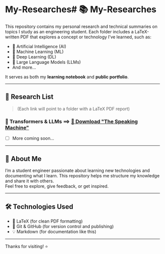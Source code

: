 # My-Researches# 📚 My-Researches

This repository contains my personal research and technical summaries on topics I study as an engineering student. Each folder includes a LaTeX-written PDF that explores a concept or technology I’ve learned, such as:

- 🤖 Artificial Intelligence (AI)
- 🧠 Machine Learning (ML)
- 🔬 Deep Learning (DL)
- 🧾 Large Language Models (LLMs)
- And more...

It serves as both my **learning notebook** and **public portfolio**.

---

## 📄 Research List

> (Each link will point to a folder with a LaTeX PDF report)

### 🤖 Transformers & LLMs  ==> [📄 Download "The Speaking Machine"](./Large%20Language%20Models/The%20Speaking%20Machine.pdf)
- [ ] More coming soon...

---

## 📌 About Me

I’m a student engineer passionate about learning new technologies and documenting what I learn. This repository helps me structure my knowledge and share it with others.  
Feel free to explore, give feedback, or get inspired.

---

## 🛠 Technologies Used

- 📝 LaTeX (for clean PDF formatting)
- 📁 Git & GitHub (for version control and publishing)
- 💡 Markdown (for documentation like this)

---

Thanks for visiting! ⭐️

